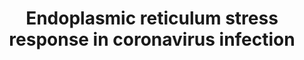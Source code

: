 ---
annotations:
- id: PW:0000013
  parent: disease pathway
  type: Pathway Ontology
  value: disease pathway
- id: PW:0000237
  parent: regulatory pathway
  type: Pathway Ontology
  value: stress response pathway
- id: DOID:934
  parent: disease by infectious agent
  type: Disease Ontology
  value: viral infectious disease
- id: DOID:2945
  parent: disease by infectious agent
  type: Disease Ontology
  value: severe acute respiratory syndrome
authors:
- Khanspers
- AlexanderPico
- Egonw
- MaintBot
- Fehrhart
- Andra
- Laurent
- Finterly
- Eweitz
communities:
- COVID19
description: 'This pathway model describes how the three branches of the Unfolded
  Protein Response (UPR) signaling pathway are activated and regulated during human
  coronavirus infection [DOI: 10.1146/annurev-micro-020518-115759]. During coronavirus
  infection, viral proteins are produced in large amounts in the ER, exceeding the
  ER’s protein folding capacity and leading to large amounts of unfolded proteins.
  This results in ER stress and activation of the UPR through transmembrane sensors
  PERK, IRE1 and ATF6. Pathways activation occurs when the protein chaperone GRP78
  (HSPA5) dissociates from the PERK/IRE1/ATF6 to bind unfolded proteins, which leads
  to oligomerization, autophosphorylation and activation [DOI: 10.1107/S0907444911006445].
  Activated PERK inactivates eIF2α by phosphorylation, leading to a decrease in overall
  protein synthesis. eIF2α can also be phosphorylated by several other kinases (HRI,
  GCN2, PKR). PKR activation is shown to be suppressed by coronavirus nsp15 and dsRNA-binding
  activity of MERS-CoV protein 4a. Activated IRE1 (ERN1) has multiple downstream effects.
  The IRE1 RNase domain is involved in unconventional splicing of XBP1, creating XBP1S
  which induces expression of protein folding genes. The RNase domain can also break
  down mRNAs (IRE1-dependent mRNA decay, RIDD), helping to establish ER homeostasis.
  Finally, the kinase activity of IRE1 also activates a signaling cascade that leads
  to the JNK pathway, triggering apoptosis. It is thought that the SARS-CoV E protein
  suppresses activation of the IRE1 pathway and SARS-CoV-induced apoptosis [10.1371/journal.ppat.1002315].  Activated
  ATF6 is translocated to Golgi and cleaved [DOI: 10.1016/s1097-2765(00)00133-7] to
  release ATF6-p50, a transcription factor that induces the expression of protein
  chaperone genes as well as CHOP and XBP1. There is evidence that SARS-CoV infection
  inhibits ATF6 cleavage [10.1016/j.virol.2009.02.021].'
last-edited: 2021-06-05
ndex: 48e7e5ec-8b6f-11eb-9e72-0ac135e8bacf
organisms:
- Homo sapiens
redirect_from:
- /index.php/Pathway:WP4861
- /instance/WP4861
revision: null
schema-jsonld:
- '@context': https://schema.org/
  '@id': https://wikipathways.github.io/pathways/WP4861.html
  '@type': Dataset
  creator:
    '@type': Organization
    name: WikiPathways
  description: 'This pathway model describes how the three branches of the Unfolded
    Protein Response (UPR) signaling pathway are activated and regulated during human
    coronavirus infection [DOI: 10.1146/annurev-micro-020518-115759]. During coronavirus
    infection, viral proteins are produced in large amounts in the ER, exceeding the
    ER’s protein folding capacity and leading to large amounts of unfolded proteins.
    This results in ER stress and activation of the UPR through transmembrane sensors
    PERK, IRE1 and ATF6. Pathways activation occurs when the protein chaperone GRP78
    (HSPA5) dissociates from the PERK/IRE1/ATF6 to bind unfolded proteins, which leads
    to oligomerization, autophosphorylation and activation [DOI: 10.1107/S0907444911006445].
    Activated PERK inactivates eIF2α by phosphorylation, leading to a decrease in
    overall protein synthesis. eIF2α can also be phosphorylated by several other kinases
    (HRI, GCN2, PKR). PKR activation is shown to be suppressed by coronavirus nsp15
    and dsRNA-binding activity of MERS-CoV protein 4a. Activated IRE1 (ERN1) has multiple
    downstream effects. The IRE1 RNase domain is involved in unconventional splicing
    of XBP1, creating XBP1S which induces expression of protein folding genes. The
    RNase domain can also break down mRNAs (IRE1-dependent mRNA decay, RIDD), helping
    to establish ER homeostasis. Finally, the kinase activity of IRE1 also activates
    a signaling cascade that leads to the JNK pathway, triggering apoptosis. It is
    thought that the SARS-CoV E protein suppresses activation of the IRE1 pathway
    and SARS-CoV-induced apoptosis [10.1371/journal.ppat.1002315].  Activated ATF6
    is translocated to Golgi and cleaved [DOI: 10.1016/s1097-2765(00)00133-7] to release
    ATF6-p50, a transcription factor that induces the expression of protein chaperone
    genes as well as CHOP and XBP1. There is evidence that SARS-CoV infection inhibits
    ATF6 cleavage [10.1016/j.virol.2009.02.021].'
  keywords:
  - ATF4
  - ATF6
  - ATF6-p50
  - Amino acid synthesis
  - Antioxidant response
  - Apoptosis
  - BCL2
  - C/EBP
  - CCAAT enhancer binding protein
  - CHOP
  - CRE
  - EIF2A
  - ER protein chaperones
  - ER-associated
  - ER-associated degradation
  - ERN1
  - GADD34
  - GCN2
  - Global protein
  - HRI
  - HSPA5
  - Lipid biosynthesis
  - MAPK8
  - MERS 4a
  - MHV, IBV infection
  - PERK
  - PKR
  - PP1
  - PPP1CA
  - PPP1CB
  - PPP1CC
  - PPP1R10
  - PPP1R11
  - PPP1R12A
  - PPP1R12B
  - PPP1R12C
  - PPP1R13B
  - PPP1R14A
  - PPP1R14B
  - PPP1R14C
  - PPP1R14D
  - PPP1R15A
  - PPP1R15B
  - PPP1R16A
  - PPP1R16B
  - PPP1R1A
  - PPP1R1B
  - PPP1R1C
  - PPP1R2
  - PPP1R3A
  - PPP1R3B
  - PPP1R3C
  - PPP1R3D
  - PPP1R3E
  - PPP1R3F
  - PPP1R3G
  - PPP1R7
  - PPP1R8
  - PPP1R9A
  - PPP1R9B
  - RIDD
  - S
  - S1P
  - S2P
  - SARS 8ab
  - SARS E
  - SARS, IBV infection
  - SARS, OC43,
  - XBP1
  - XBP1u
  - cAMP response element
  - dsRNA
  - mRNA
  - nsp15
  - translation
  license: CC0
  name: Endoplasmic reticulum stress response in coronavirus infection
seo: CreativeWork
title: Endoplasmic reticulum stress response in coronavirus infection
wpid: WP4861
---